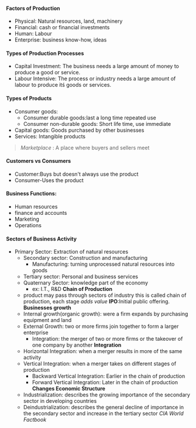 #### Factors of Production
- Physical: Natural resources, land, machinery
- Financial: cash or financial investments
- Human: Labour
- Enterprise: business know-how, ideas
#### Types of Production Processes
- Capital Investment: The business needs a large amount of money to produce a good or service.
- Labour Intensive: The process or industry needs a large amount of labour to produce itś goods or services.

#### Types of Products
- Consumer goods:
	- Consumer durable goods:last a long time repeated use
	- Consumer non-durable goods: Short life time, use immediate
- Capital goods: Goods purchased by other businesses
- Services: Intangible products

 > 	*Marketplace* : A place where buyers and sellers meet 

#### Customers vs Consumers
- Customer:Buys but doesn't always use the product
- Consumer-Uses the product

#### Business Functions:
- Human resources
- finance and accounts
- Marketing
- Operations

#### Sectors of Business Activity
- Primary Sector: Extraction of natural resources
	- Secondary sector: Construction and manufacturing
		- Manufacturing: turning unprocessed natural resources into goods
	- Tertiary sector: Personal and business services
	- Quaternary Sector: knowledge part of the economy
		- ex: I.T., R&D
**Chain of Production**
	- product may pass through sectors of industry this is called chain of production, each stage *adds value*
**IPO**:Initial public offering.
**Businesses growth**
	- Internal growth(organic growth): were a firm expands by purchasing equipment and land
	- External Growth: two or more firms join together to form a larger enterprise
		- Integration: the merger of two or more firms or the takeover of one company by another
**Integration**
	- Horizontal Integration: when a merger results in more of the same activity
	- Vertical Integration: when a merger takes on different stages of production
		- Backward Vertical Integration: Earlier in the chain of production
 		- Forward Vertical Integration: Later in the chain of production
 **Changes Economic Structure**
	 - Industrialization: describes the growing importance of the secondary sector in developing countries
	 - Deindustrialization: describes the general decline of importance in the secondary sector and increase in the tertiary sector
*CIA World Factbook*
<!--stackedit_data:
eyJoaXN0b3J5IjpbMTM3OTA5OTYyMSwtMTM2OTAwNDE0OSwxNj
kyMTU0ODM0LDI4ODg0NjczNF19
-->
